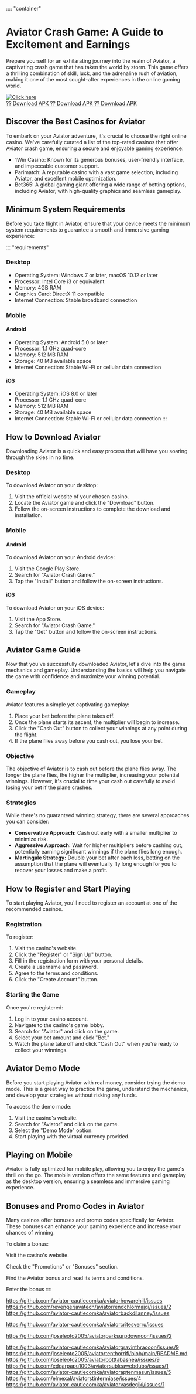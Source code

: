 :::: \"container\"
# Aviator Crash Game: A Guide to Excitement and Earnings

Prepare yourself for an exhilarating journey into the realm of Aviator,
a captivating crash game that has taken the world by storm. This game
offers a thrilling combination of skill, luck, and the adrenaline rush
of aviation, making it one of the most sought-after experiences in the
online gaming world.

[![Click
here](https://readscoops.com/wp-content/uploads/2023/03/Readscoop-aviator-1-1.jpg)](https://traff.sbs/deff)\
[?? Download APK ?? Download APK ?? Download
APK](https://traff.sbs/deff)

## Discover the Best Casinos for Aviator

To embark on your Aviator adventure, it\'s crucial to choose the right
online casino. We\'ve carefully curated a list of the top-rated casinos
that offer Aviator crash game, ensuring a secure and enjoyable gaming
experience:

-   1Win Casino: Known for its generous bonuses, user-friendly
    interface, and impeccable customer support.
-   Parimatch: A reputable casino with a vast game selection, including
    Aviator, and excellent mobile optimization.
-   Bet365: A global gaming giant offering a wide range of betting
    options, including Aviator, with high-quality graphics and seamless
    gameplay.

## Minimum System Requirements

Before you take flight in Aviator, ensure that your device meets the
minimum system requirements to guarantee a smooth and immersive gaming
experience:

::: \"requirements\"
### Desktop

-   Operating System: Windows 7 or later, macOS 10.12 or later
-   Processor: Intel Core i3 or equivalent
-   Memory: 4GB RAM
-   Graphics Card: DirectX 11 compatible
-   Internet Connection: Stable broadband connection

### Mobile

#### Android

-   Operating System: Android 5.0 or later
-   Processor: 1.1 GHz quad-core
-   Memory: 512 MB RAM
-   Storage: 40 MB available space
-   Internet Connection: Stable Wi-Fi or cellular data connection

#### iOS

-   Operating System: iOS 8.0 or later
-   Processor: 1.1 GHz quad-core
-   Memory: 512 MB RAM
-   Storage: 40 MB available space
-   Internet Connection: Stable Wi-Fi or cellular data connection
:::

## How to Download Aviator

Downloading Aviator is a quick and easy process that will have you
soaring through the skies in no time.

### Desktop

To download Aviator on your desktop:

1.  Visit the official website of your chosen casino.
2.  Locate the Aviator game and click the "Download" button.
3.  Follow the on-screen instructions to complete the download and
    installation.

### Mobile

#### Android

To download Aviator on your Android device:

1.  Visit the Google Play Store.
2.  Search for "Aviator Crash Game."
3.  Tap the "Install" button and follow the on-screen
    instructions.

#### iOS

To download Aviator on your iOS device:

1.  Visit the App Store.
2.  Search for "Aviator Crash Game."
3.  Tap the "Get" button and follow the on-screen instructions.

## Aviator Game Guide

Now that you\'ve successfully downloaded Aviator, let\'s dive into the
game mechanics and gameplay. Understanding the basics will help you
navigate the game with confidence and maximize your winning potential.

### Gameplay

Aviator features a simple yet captivating gameplay:

1.  Place your bet before the plane takes off.
2.  Once the plane starts its ascent, the multiplier will begin to
    increase.
3.  Click the "Cash Out" button to collect your winnings at any
    point during the flight.
4.  If the plane flies away before you cash out, you lose your bet.

### Objective

The objective of Aviator is to cash out before the plane flies away. The
longer the plane flies, the higher the multiplier, increasing your
potential winnings. However, it\'s crucial to time your cash out
carefully to avoid losing your bet if the plane crashes.

### Strategies

While there\'s no guaranteed winning strategy, there are several
approaches you can consider:

-   **Conservative Approach:** Cash out early with a smaller multiplier
    to minimize risk.
-   **Aggressive Approach:** Wait for higher multipliers before cashing
    out, potentially earning significant winnings if the plane flies
    long enough.
-   **Martingale Strategy:** Double your bet after each loss, betting on
    the assumption that the plane will eventually fly long enough for
    you to recover your losses and make a profit.

## How to Register and Start Playing

To start playing Aviator, you\'ll need to register an account at one of
the recommended casinos.

### Registration

To register:

1.  Visit the casino\'s website.
2.  Click the "Register" or "Sign Up" button.
3.  Fill in the registration form with your personal details.
4.  Create a username and password.
5.  Agree to the terms and conditions.
6.  Click the "Create Account" button.

### Starting the Game

Once you\'re registered:

1.  Log in to your casino account.
2.  Navigate to the casino\'s game lobby.
3.  Search for "Aviator" and click on the game.
4.  Select your bet amount and click "Bet."
5.  Watch the plane take off and click "Cash Out" when you\'re
    ready to collect your winnings.

## Aviator Demo Mode

Before you start playing Aviator with real money, consider trying the
demo mode. This is a great way to practice the game, understand the
mechanics, and develop your strategies without risking any funds.

To access the demo mode:

1.  Visit the casino\'s website.
2.  Search for "Aviator" and click on the game.
3.  Select the "Demo Mode" option.
4.  Start playing with the virtual currency provided.

## Playing on Mobile

Aviator is fully optimized for mobile play, allowing you to enjoy the
game\'s thrill on the go. The mobile version offers the same features
and gameplay as the desktop version, ensuring a seamless and immersive
gaming experience.

## Bonuses and Promo Codes in Aviator

Many casinos offer bonuses and promo codes specifically for Aviator.
These bonuses can enhance your gaming experience and increase your
chances of winning.

To claim a bonus:

Visit the casino\'s website.

Check the "Promotions" or "Bonuses" section.

Find the Aviator bonus and read its terms and conditions.

Enter the bonus
::::

https://github.com/aviator-cautiecomka/aviatorhowarehill/issues
https://github.com/revengerjavatech/aviatorrendchlormajgi/issues/2
https://github.com/aviator-cautiecomka/aviatorbackdilanney/issues

https://github.com/aviator-cautiecomka/aviatorcritesverru/issues

https://github.com/joseleoto2005/aviatorparksurpdowncon/issues/2

https://github.com/aviator-cautiecomka/aviatorgravinthraccon/issues/9
https://github.com/joseleoto2005/aviatortenthorrifi/blob/main/README.md
https://github.com/joseleoto2005/aviatorbotttabasnea/issues/9
https://github.com/edgarpapu1003/aviatorsubleawebdubs/issues/1
https://github.com/aviator-cautiecomka/aviatoraptenmasur/issues/5
https://github.com/elmexal/aviatorstintermiase/issues/4
https://github.com/aviator-cautiecomka/aviatorvasdegiki/issues/1
